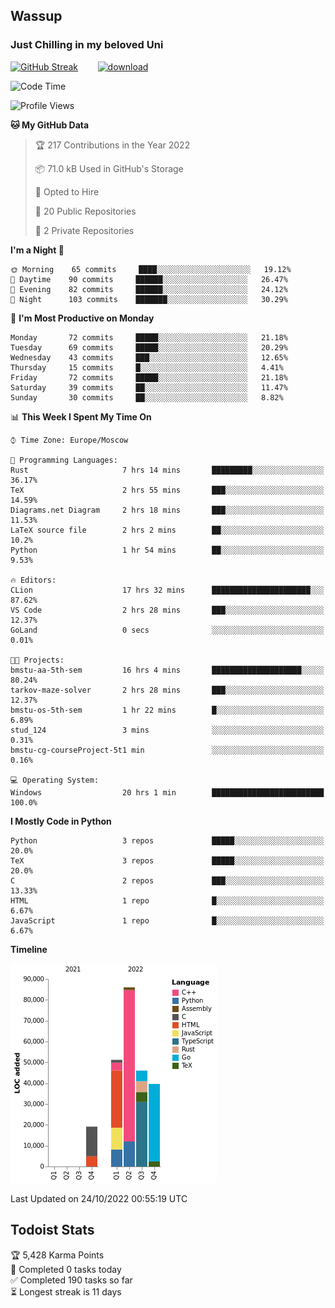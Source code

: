 ## Wassup 
### Just Chilling in my beloved Uni 

<!--
-->

[![GitHub Streak](http://github-readme-streak-stats.herokuapp.com?user=archeoss&theme=shades-of-purple&hide_border=true&date_format=j%20M%5B%20Y%5D)](https://git.io/streak-stats)&nbsp;&nbsp;&nbsp;&nbsp;&nbsp;&nbsp;&nbsp;&nbsp;[![download](https://user-images.githubusercontent.com/68448737/147796309-d8b65b1d-4dde-40d9-b03a-2b42aaa6cd43.jpeg)
](http://bmstu.ru/)

<!--START_SECTION:waka-->
![Code Time](http://img.shields.io/badge/Code%20Time-638%20hrs%2045%20mins-blue)

![Profile Views](http://img.shields.io/badge/Profile%20Views-2-blue)

**🐱 My GitHub Data** 

> 🏆 217 Contributions in the Year 2022
 > 
> 📦 71.0 kB Used in GitHub's Storage 
 > 
> 💼 Opted to Hire
 > 
> 📜 20 Public Repositories 
 > 
> 🔑 2 Private Repositories  
 > 
**I'm a Night 🦉** 

```text
🌞 Morning    65 commits     ████░░░░░░░░░░░░░░░░░░░░░   19.12% 
🌆 Daytime    90 commits     ██████░░░░░░░░░░░░░░░░░░░   26.47% 
🌃 Evening    82 commits     ██████░░░░░░░░░░░░░░░░░░░   24.12% 
🌙 Night      103 commits    ███████░░░░░░░░░░░░░░░░░░   30.29%

```
📅 **I'm Most Productive on Monday** 

```text
Monday       72 commits     █████░░░░░░░░░░░░░░░░░░░░   21.18% 
Tuesday      69 commits     █████░░░░░░░░░░░░░░░░░░░░   20.29% 
Wednesday    43 commits     ███░░░░░░░░░░░░░░░░░░░░░░   12.65% 
Thursday     15 commits     █░░░░░░░░░░░░░░░░░░░░░░░░   4.41% 
Friday       72 commits     █████░░░░░░░░░░░░░░░░░░░░   21.18% 
Saturday     39 commits     ██░░░░░░░░░░░░░░░░░░░░░░░   11.47% 
Sunday       30 commits     ██░░░░░░░░░░░░░░░░░░░░░░░   8.82%

```


📊 **This Week I Spent My Time On** 

```text
⌚︎ Time Zone: Europe/Moscow

💬 Programming Languages: 
Rust                     7 hrs 14 mins       █████████░░░░░░░░░░░░░░░░   36.17% 
TeX                      2 hrs 55 mins       ███░░░░░░░░░░░░░░░░░░░░░░   14.59% 
Diagrams.net Diagram     2 hrs 18 mins       ███░░░░░░░░░░░░░░░░░░░░░░   11.53% 
LaTeX source file        2 hrs 2 mins        ██░░░░░░░░░░░░░░░░░░░░░░░   10.2% 
Python                   1 hr 54 mins        ██░░░░░░░░░░░░░░░░░░░░░░░   9.53%

🔥 Editors: 
CLion                    17 hrs 32 mins      ██████████████████████░░░   87.62% 
VS Code                  2 hrs 28 mins       ███░░░░░░░░░░░░░░░░░░░░░░   12.37% 
GoLand                   0 secs              ░░░░░░░░░░░░░░░░░░░░░░░░░   0.01%

🐱‍💻 Projects: 
bmstu-aa-5th-sem         16 hrs 4 mins       ████████████████████░░░░░   80.24% 
tarkov-maze-solver       2 hrs 28 mins       ███░░░░░░░░░░░░░░░░░░░░░░   12.37% 
bmstu-os-5th-sem         1 hr 22 mins        █░░░░░░░░░░░░░░░░░░░░░░░░   6.89% 
stud_124                 3 mins              ░░░░░░░░░░░░░░░░░░░░░░░░░   0.31% 
bmstu-cg-courseProject-5t1 min               ░░░░░░░░░░░░░░░░░░░░░░░░░   0.16%

💻 Operating System: 
Windows                  20 hrs 1 min        █████████████████████████   100.0%

```

**I Mostly Code in Python** 

```text
Python                   3 repos             █████░░░░░░░░░░░░░░░░░░░░   20.0% 
TeX                      3 repos             █████░░░░░░░░░░░░░░░░░░░░   20.0% 
C                        2 repos             ███░░░░░░░░░░░░░░░░░░░░░░   13.33% 
HTML                     1 repo              █░░░░░░░░░░░░░░░░░░░░░░░░   6.67% 
JavaScript               1 repo              █░░░░░░░░░░░░░░░░░░░░░░░░   6.67%

```


**Timeline**

![Chart not found](https://raw.githubusercontent.com/archeoss/archeoss/master/charts/bar_graph.png) 


 Last Updated on 24/10/2022 00:55:19 UTC
<!--END_SECTION:waka-->

## Todoist Stats

<!-- TODO-IST:START -->
🏆  5,428 Karma Points           
🌸  Completed 0 tasks today           
✅  Completed 190 tasks so far           
⏳  Longest streak is 11 days
<!-- TODO-IST:END -->
